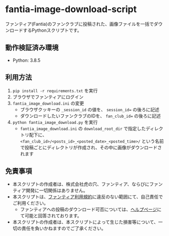 # fantia-image-download-script

ファンティア(Fantia)のファンクラブに投稿された、画像ファイルを一括でダウンロードするPythonスクリプトです。

## 動作検証済み環境

* Python: 3.8.5

## 利用方法

1. `pip install -r requirements.txt` を実行
1. ブラウザでファンティアにログイン
1. `fantia_image_download.ini` の変更
    * ブラウザクッキーの `_session_id` の値を、 `session_id=` の後ろに記述
    * ダウンロードしたいファンクラブのIDを、 `fan_club_id=` の後ろに記述
1. `python fantia_image_download.py` を実行
    * `fantia_image_download.ini` の `download_root_dir` で指定したディレクトリ配下に、 `<fan_club_id>/<posts_id>_<posted_date>_<posted_time>/` という名前で投稿ごとにディレクトリが作成され、その中に画像がダウンロードされます

## 免責事項

* 本スクリプトの作成者は、株式会社虎の穴、ファンティア、ならびにファンティア開発に一切関係はありません。
* 本スクリプトは、[ファンティア利用規約](https://fantia.jp/help/terms)に違反のない範囲にて、自己責任でご利用ください。
  * ファンティアへの投稿のダウンロード可否については、[ヘルプページ](https://help.fantia.jp/1279)にて可能と回答されております。
* 本スクリプトの作成者は、本スクリプトによって生じた損害等について、一切の責任を負いかねますのでご了承ください。
